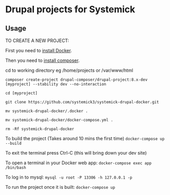 # Drupal projects for Systemick

## Usage

TO CREATE A NEW PROJECT:

First you need to [install Docker](https://docker-curriculum.com/).

Then you need to [install composer](https://getcomposer.org/doc/00-intro.md#installation-linux-unix-osx).

cd to working directory eg /home/projects or /var/www/html


```composer create-project drupal-composer/drupal-project:8.x-dev [myproject] --stability dev --no-interaction```

```cd [myproject]```

```git clone https://github.com/systemick3/systemick-drupal-docker.git```

```mv systemick-drupal-docker/.docker .```

```mv systemick-drupal-docker/docker-compose.yml .```

```rm -Rf systemick-drupal-docker```

To build the project (Takes around 10 mins the first time)
```docker-compose up --build```

To exit the terminal press Ctrl-C (this will bring down your dev site)

To open a terminal in your Docker web app:
```docker-compose exec app /bin/bash```

To log in to mysql:
```mysql -u root -P 13306 -h 127.0.0.1 -p```

To run the project once it is built:
```docker-compose up```
